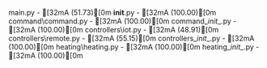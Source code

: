 main.py - [32mA (51.73)[0m
__init__.py - [32mA (100.00)[0m
command\command.py - [32mA (100.00)[0m
command\__init__.py - [32mA (100.00)[0m
controllers\iot.py - [32mA (48.91)[0m
controllers\remote.py - [32mA (55.15)[0m
controllers\__init__.py - [32mA (100.00)[0m
heating\heating.py - [32mA (100.00)[0m
heating\__init__.py - [32mA (100.00)[0m
